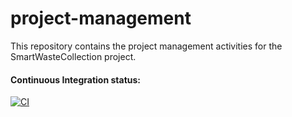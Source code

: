 # project-management
This repository contains the project management activities for the SmartWasteCollection project.

#### Continuous Integration status:
[![CI](https://github.com/smartwastecollection/project-management/actions/workflows/ci.yml/badge.svg?branch=main)](https://github.com/smartwastecollection/project-management/actions/workflows/ci.yml)
